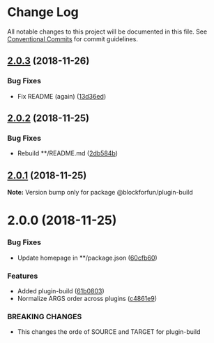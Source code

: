 # Change Log

All notable changes to this project will be documented in this file.
See [Conventional Commits](https://conventionalcommits.org) for commit guidelines.

## [2.0.3](https://github.com/blockforfun/cli/compare/@blockforfun/plugin-build@2.0.2...@blockforfun/plugin-build@2.0.3) (2018-11-26)


### Bug Fixes

* Fix README (again) ([13d36ed](https://github.com/blockforfun/cli/commit/13d36ed))






## [2.0.2](https://github.com/blockforfun/cli/compare/@blockforfun/plugin-build@2.0.1...@blockforfun/plugin-build@2.0.2) (2018-11-25)


### Bug Fixes

* Rebuild **/README.md ([2db584b](https://github.com/blockforfun/cli/commit/2db584b))






## [2.0.1](https://github.com/blockforfun/cli/compare/@blockforfun/plugin-build@2.0.0...@blockforfun/plugin-build@2.0.1) (2018-11-25)

**Note:** Version bump only for package @blockforfun/plugin-build






# 2.0.0 (2018-11-25)


### Bug Fixes

* Update homepage in **/package.json ([60cfb60](https://github.com/blockforfun/cli/commit/60cfb60))


### Features

* Added plugin-build ([61b0803](https://github.com/blockforfun/cli/commit/61b0803))
* Normalize ARGS order across plugins ([c4861e9](https://github.com/blockforfun/cli/commit/c4861e9))


### BREAKING CHANGES

* This changes the orde of SOURCE and TARGET for plugin-build
